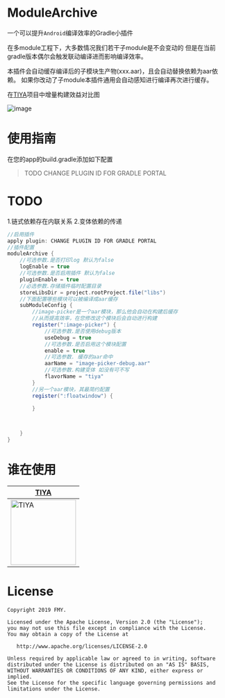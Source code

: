 # ModuleArchive

一个可以提升`Android`编译效率的Gradle小插件

在多module工程下，大多数情况我们若干子module是不会变动的
但是在当前gradle版本偶尔会触发联动编译进而影响编译效率。

本插件会自动缓存编译后的子模块生产物(xxx.aar)，且会自动替换依赖为aar依赖。
如果你改动了子module本插件通用会自动感知进行编译再次进行缓存。

在[TIYA](https://play.google.com/store/apps/details?id=com.huanliao.tiya&hl=en_US&gl=US)项目中增量构建效益对比图

![image](https://user-images.githubusercontent.com/22413240/147884048-9ef0582f-1e1e-4180-bfb6-a8d773a20a8b.png)


# 使用指南
在您的app的build.gradle添加如下配置
> TODO CHANGE PLUGIN ID FOR GRADLE PORTAL 


# TODO

1.链式依赖存在内联关系
2.变体依赖的传递


```groovy
//启用插件
apply plugin: CHANGE PLUGIN ID FOR GRADLE PORTAL
//插件配置
moduleArchive {
    //可选参数.是否打印log 默认为false
    logEnable = true
    //可选参数.是否启用插件 默认为false
    pluginEnable = true
    //必选参数.存储插件临时配置目录
    storeLibsDir = project.rootProject.file("libs")
    //下面配置哪些模块可以被编译成aar缓存
    subModuleConfig {
        //image-picker是一个aar模块，那么他会自动在构建后缓存
        //从而提高效率，在您修改这个模块后会自动进行构建
        register(":image-picker") {
            //可选参数.是否使用debug版本
            useDebug = true
            //可选参数.是否启用这个模块配置 
            enable = true
            //可选参数. 缓存的aar命中
            aarName = "image-picker-debug.aar"
            //可选参数.构建变体 如没有可不写
            flavorName = "tiya"
        }
        //另一个aar模块，其最简约配置
        register(":floatwindow") {
      
        }



    }
}
```

# 谁在使用

| [TIYA](https://play.google.com/store/apps/details?id=com.huanliao.tiya&hl=en_US&gl=US)        | 
| --------   | 
|[<img src="https://play-lh.googleusercontent.com/RwuBOgoBX1OmmR5W14AyBDp9pNgnh1eJD2UmJzhVSZOpZYG1xI_y1aihbE4aP3dURwc=s360-rw" alt="TIYA" width="150"/> ](https://play.google.com/store/apps/details?id=com.huanliao.tiya&hl=en_US&gl=US)       |


# License
```
Copyright 2019 FMY.

Licensed under the Apache License, Version 2.0 (the "License");
you may not use this file except in compliance with the License.
You may obtain a copy of the License at

   http://www.apache.org/licenses/LICENSE-2.0

Unless required by applicable law or agreed to in writing, software
distributed under the License is distributed on an "AS IS" BASIS,
WITHOUT WARRANTIES OR CONDITIONS OF ANY KIND, either express or implied.
See the License for the specific language governing permissions and
limitations under the License.
```
